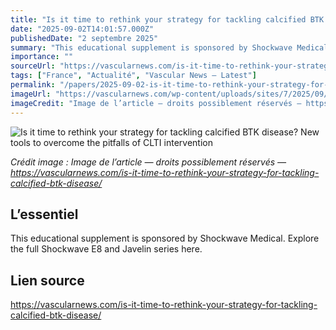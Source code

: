 ```yaml
---
title: "Is it time to rethink your strategy for tackling calcified BTK disease? New tools to overcome the pitfalls of CLTI intervention"
date: "2025-09-02T14:01:57.000Z"
publishedDate: "2 septembre 2025"
summary: "This educational supplement is sponsored by Shockwave Medical. Explore the full Shockwave E8 and Javelin series here."
importance: ""
sourceUrl: "https://vascularnews.com/is-it-time-to-rethink-your-strategy-for-tackling-calcified-btk-disease/"
tags: ["France", "Actualité", "Vascular News — Latest"]
permalink: "/papers/2025-09-02-is-it-time-to-rethink-your-strategy-for-tackling-calcified-btk-disease-new-tools-to-overcome-the-pitfalls-of-clti-intervention"
imageUrl: "https://vascularnews.com/wp-content/uploads/sites/7/2025/09/VN-Shockwave-supplement-2025-web-image.png"
imageCredit: "Image de l’article — droits possiblement réservés — https://vascularnews.com/is-it-time-to-rethink-your-strategy-for-tackling-calcified-btk-disease/"
---
```


![Is it time to rethink your strategy for tackling calcified BTK disease? New tools to overcome the pitfalls of CLTI intervention](https://vascularnews.com/wp-content/uploads/sites/7/2025/09/VN-Shockwave-supplement-2025-web-image.png)

*Crédit image : Image de l’article — droits possiblement réservés — https://vascularnews.com/is-it-time-to-rethink-your-strategy-for-tackling-calcified-btk-disease/*

## L’essentiel

This educational supplement is sponsored by Shockwave Medical. Explore the full Shockwave E8 and Javelin series here.

## Lien source

https://vascularnews.com/is-it-time-to-rethink-your-strategy-for-tackling-calcified-btk-disease/
